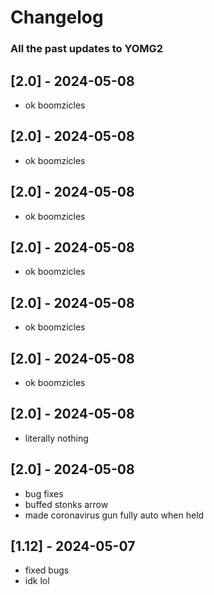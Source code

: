 # Changelog

### All the past updates to YOMG2


## [2.0] - 2024-05-08
- ok boomzicles


## [2.0] - 2024-05-08
- ok boomzicles


## [2.0] - 2024-05-08
- ok boomzicles


## [2.0] - 2024-05-08
- ok boomzicles


## [2.0] - 2024-05-08
- ok boomzicles


## [2.0] - 2024-05-08
- ok boomzicles


## [2.0] - 2024-05-08
- literally nothing


## [2.0] - 2024-05-08

- bug fixes
- buffed stonks arrow
- made coronavirus gun fully auto when held

## [1.12] - 2024-05-07

- fixed bugs
- idk lol
